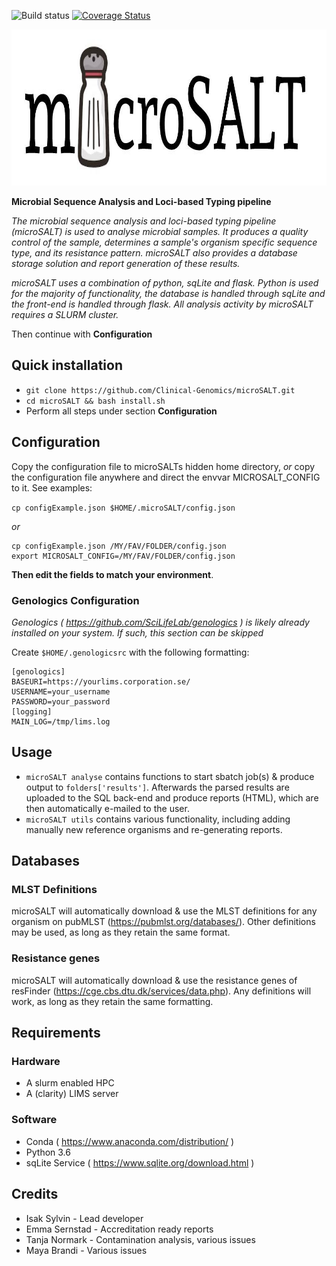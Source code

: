 ![Build status](https://travis-ci.com/Clinical-Genomics/microSALT.svg?branch=master) [![Coverage Status](https://coveralls.io/repos/github/Clinical-Genomics/microSALT/badge.svg?branch=master)](https://coveralls.io/github/Clinical-Genomics/microSALT?branch=master)

<p align="center">
  <a href="https://github.com/sylvinite/microSALT">
    <img width="1000" height="250" src="artwork/microsalt.jpg"/>
  </a>
</p>

__Microbial Sequence Analysis and Loci-based Typing pipeline__

_The microbial sequence analysis and loci-based typing pipeline (microSALT) is used to analyse microbial samples.
It produces a quality control of the sample, determines a sample's organism specific sequence type, and its resistance pattern. microSALT also provides a database storage solution and report generation of these results._

_microSALT uses a combination of python, sqLite and flask. Python is used for the majority of functionality, the database is handled through sqLite and the front-end is handled through flask. All analysis activity by microSALT requires a SLURM cluster._

Then continue with __Configuration__

## Quick installation
* `git clone https://github.com/Clinical-Genomics/microSALT.git`
* `cd microSALT && bash install.sh`
* Perform all steps under section  __Configuration__

## Configuration
Copy the configuration file to microSALTs hidden home directory, _or_ copy the configuration file anywhere and direct the envvar MICROSALT_CONFIG to it. See examples: 

`cp configExample.json $HOME/.microSALT/config.json`

_or_
```
cp configExample.json /MY/FAV/FOLDER/config.json
export MICROSALT_CONFIG=/MY/FAV/FOLDER/config.json
```

__Then edit the fields to match your environment__.

### Genologics Configuration
_Genologics ( https://github.com/SciLifeLab/genologics ) is likely already installed on your system. If such, this section can be skipped_

Create `$HOME/.genologicsrc` with the following formatting:
```
[genologics]
BASEURI=https://yourlims.corporation.se/
USERNAME=your_username
PASSWORD=your_password
[logging]
MAIN_LOG=/tmp/lims.log
```


## Usage
* `microSALT analyse` contains functions to start sbatch job(s) & produce output to `folders['results']`. Afterwards the parsed results  are uploaded to the SQL back-end and produce reports (HTML), which are then automatically e-mailed to the user.
* `microSALT utils` contains various functionality, including adding manually new reference organisms and re-generating reports.

## Databases
### MLST Definitions
microSALT will automatically download & use the MLST definitions for any organism on pubMLST (https://pubmlst.org/databases/).
Other definitions may be used, as long as they retain the same format. 

### Resistance genes
microSALT will automatically download & use the resistance genes of resFinder (https://cge.cbs.dtu.dk/services/data.php).
Any definitions will work, as long as they retain the same formatting.

## Requirements
### Hardware
* A slurm enabled HPC
* A (clarity) LIMS server


### Software
* Conda ( https://www.anaconda.com/distribution/ )
* Python 3.6
* sqLite Service ( https://www.sqlite.org/download.html )

## Credits
* Isak Sylvin - Lead developer
* Emma Sernstad - Accreditation ready reports
* Tanja Normark - Contamination analysis, various issues
* Maya Brandi - Various issues
